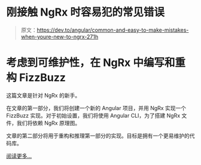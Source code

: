 # 刚接触 NgRx 时容易犯的常见错误

> 原文：<https://dev.to/angular/common-and-easy-to-make-mistakes-when-youre-new-to-ngrx-271h>

# 考虑到可维护性，在 NgRx 中编写和重构 FizzBuzz

这篇文章是针对 NgRx 的新手。

在文章的第一部分，我们将创建一个新的 Angular 项目，并用 NgRx 实现一个 FizzBuzz 实现。对于初始设置，我们将使用 Angular CLI，为了搭建 NgRx 文件，我们将依赖 NgRx 原理图。

文章的第二部分将用于重构和推理第一部分的实现。目标是拥有一个更易维护的代码库。

[阅读更多...](https://blog.angularindepth.com/common-and-easy-to-make-mistakes-when-youre-new-to-ngrx-49404ac973ea?source=friends_link&sk=a7a2fbca482a9aed31e11a1207beed58)